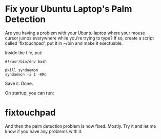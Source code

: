 # Fix your Ubuntu Laptop's Palm Detection

Are you having a problem with your Ubuntu laptop where your mouse cursor jumps everywhere while you're trying to type? If so, create a script called 'fixtouchpad', put it in ~/bin and make it exectuable.

Inside the file, put:

```
#!/usr/bin/env bash

pkill syndaemon
syndaemon -i 1 -KRd
```

Save it. Done.

On startup, you can run:

# fixtouchpad

And then the palm detection problem is now fixed. Mostly. Try it and let me know if you have any problems with it.

